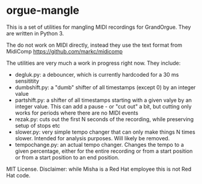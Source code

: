 # orgue-mangle

This is a set of utilities for mangling MIDI recordings for GrandOrgue. They are written in Python 3.

The do not work on MIDI directly, instead they use the text format from MidiComp https://github.com/markc/midicomp

The utilities are very much a work in progress right now. They include:

* degluk.py: a debouncer, which is currently hardcoded for a 30 ms sensititity
* dumbshift.py: a "dumb" shifter of all timestamps (except 0) by an integer value
* partshift.py: a shifter of all timestamps starting with a given valye by an integer value. This can add a pause - or "cut out" a bit, but cutting only works for periods where there are no MIDI events
* rezak.py: cuts out the first N seconds of the recording, while preserving setup of stops etc
* slower.py: very simple tempo changer that can only make things N times slower. Intended for analysis purposes. Will likely be removed.
* tempochange.py: an actual tempo changer. Changes the tempo to a given percentage, either for the entire recording or from a start position or from a start position to an end position. 

MIT License. Disclaimer: while Misha is a Red Hat employee this is not Red Hat code.

